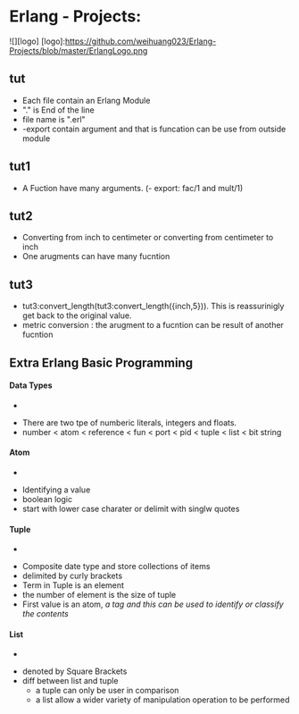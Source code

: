 # Erlang - Projects:
![][logo]
[logo]:https://github.com/weihuang023/Erlang-Projects/blob/master/ErlangLogo.png
## tut
* Each file contain an Erlang Module
* "." is End of the line
* file name is ".erl"
* -export contain argument and that is funcation can be use from outside module

## tut1
* A Fuction have many arguments. (- export: fac/1 and mult/1)

## tut2
* Converting from inch to centimeter or converting from centimeter to inch
* One arugments can have many fucntion 

## tut3
* tut3:convert_length(tut3:convert_length({inch,5})). This is reassurinigly get back to the original value.
* metric conversion : the arugment to a fucntion can be result of another fucntion

## Extra Erlang Basic Programming 

#### Data Types
-
* There are two tpe of  numberic literals, integers and floats.
* number < atom < reference < fun < port < pid < tuple < list < bit string  

#### Atom
-
* Identifying a value 
* boolean logic 
* start with lower case charater or delimit with singlw quotes

#### Tuple 
-
* Composite date type and store collections of items
* delimited by curly brackets
* Term in Tuple is an element
* the number of element is the size of tuple
* First value is an atom, _a tag and this can be used to identify or classify the contents_

#### List
-
* denoted by Square Brackets
* diff between list and tuple
  + a tuple can only be user in comparison
  + a list allow a wider variety of manipulation operation to be performed


